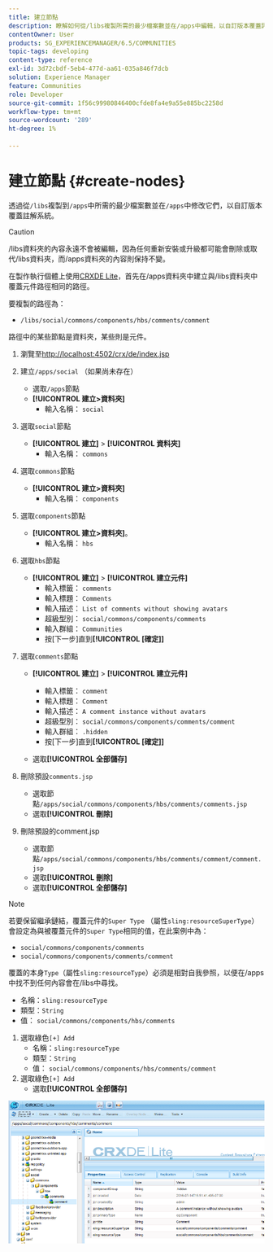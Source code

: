 ```yaml
---
title: 建立節點
description: 瞭解如何從/libs複製所需的最少檔案數並在/apps中編輯，以自訂版本覆蓋評論系統。
contentOwner: User
products: SG_EXPERIENCEMANAGER/6.5/COMMUNITIES
topic-tags: developing
content-type: reference
exl-id: 3d72cbdf-5eb4-477d-aa61-035a846f7dcb
solution: Experience Manager
feature: Communities
role: Developer
source-git-commit: 1f56c99980846400cfde8fa4e9a55e885bc2258d
workflow-type: tm+mt
source-wordcount: '289'
ht-degree: 1%

---
```


# 建立節點 {#create-nodes}

透過從`/libs`複製到`/apps`中所需的最少檔案數並在`/apps`中修改它們，以自訂版本覆蓋註解系統。

>[!CAUTION]
>
>/libs資料夾的內容永遠不會被編輯，因為任何重新安裝或升級都可能會刪除或取代/libs資料夾，而/apps資料夾的內容則保持不變。

在製作執行個體上使用[CRXDE Lite](../../help/sites-developing/developing-with-crxde-lite.md)，首先在/apps資料夾中建立與/libs資料夾中覆蓋元件路徑相同的路徑。

要複製的路徑為：

* `/libs/social/commons/components/hbs/comments/comment`

路徑中的某些節點是資料夾，某些則是元件。

1. 瀏覽至[http://localhost:4502/crx/de/index.jsp](http://localhost:4502/crx/de/index.jsp)
1. 建立`/apps/social` （如果尚未存在）
   * 選取`/apps`節點
   * **[!UICONTROL 建立>資料夾]**
      * 輸入名稱： `social`
1. 選取`social`節點
   * **[!UICONTROL 建立]** > **[!UICONTROL 資料夾]**
      * 輸入名稱： `commons`
1. 選取`commons`節點
   * **[!UICONTROL 建立>資料夾]**
      * 輸入名稱： `components`
1. 選取`components`節點
   * **[!UICONTROL 建立>資料夾]**。
      * 輸入名稱： `hbs`
1. 選取`hbs`節點
   * **[!UICONTROL 建立]** > **[!UICONTROL 建立元件]**
      * 輸入標籤： `comments`
      * 輸入標題： `Comments`
      * 輸入描述： `List of comments without showing avatars`
      * 超級型別： `social/commons/components/comments`
      * 輸入群組： `Communities`
      * 按[下一步]&#x200B;**&#x200B;**&#x200B;直到&#x200B;**[!UICONTROL [確定]]**
1. 選取`comments`節點

   * **[!UICONTROL 建立]** > **[!UICONTROL 建立元件]**

      * 輸入標籤： `comment`
      * 輸入標題： `Comment`
      * 輸入描述： `A comment instance without avatars`
      * 超級型別： `social/commons/components/comments/comment`
      * 輸入群組： `.hidden`
      * 按[下一步]&#x200B;**&#x200B;**&#x200B;直到&#x200B;**[!UICONTROL [確定]]**
   * 選取&#x200B;**[!UICONTROL 全部儲存]**
1. 刪除預設`comments.jsp`
   * 選取節點`/apps/social/commons/components/hbs/comments/comments.jsp`
   * 選取&#x200B;**[!UICONTROL 刪除]**
1. 刪除預設的comment.jsp
   * 選取節點`/apps/social/commons/components/hbs/comments/comment/comment.jsp`
   * 選取&#x200B;**[!UICONTROL 刪除]**
   * 選取&#x200B;**[!UICONTROL 全部儲存]**

>[!NOTE]
>
>若要保留繼承鏈結，覆蓋元件的`Super Type` （屬性`sling:resourceSuperType`）會設定為與被覆蓋元件的`Super Type`相同的值，在此案例中為：
>
>* `social/commons/components/comments`
>* `social/commons/components/comments/comment`

覆蓋的本身`Type`（屬性`sling:resourceType`）必須是相對自我參照，以便在/apps中找不到任何內容會在/libs中尋找。
* 名稱：`sling:resourceType`
* 類型：`String`
* 值： `social/commons/components/hbs/comments`

1. 選取綠色`[+] Add`
   * 名稱：`sling:resourceType`
   * 類型：`String`
   * 值： `social/commons/components/hbs/comments/comment`
1. 選取綠色`[+] Add`
   * 選取&#x200B;**[!UICONTROL 全部儲存]**

![建立節點](assets/create-nodes.png)
